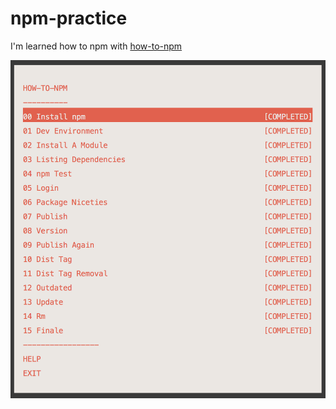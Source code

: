 # npm-practice

I'm learned how to npm with [how-to-npm](https://github.com/npm/how-to-npm)

![completed!](completed.png)